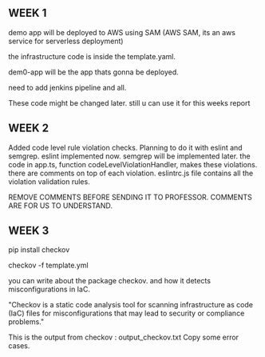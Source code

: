 WEEK 1
-------
demo app will be deployed to AWS using SAM (AWS SAM, its an aws service for serverless deployment)

the infrastructure code is inside the template.yaml.

dem0-app will be the app thats gonna be deployed. 

need to add jenkins pipeline and all.

These code might be changed later. still u can use it for this weeks report

WEEK 2
-------
Added code level rule violation checks. Planning to do it with eslint and semgrep. eslint implemented now. semgrep will be implemented later.
the code in app.ts, function codeLevelViolationHandler, makes these violations. there are comments on top of each violation.
eslintrc.js file contains all the violation validation rules.

REMOVE COMMENTS BEFORE SENDING IT TO PROFESSOR. COMMENTS ARE FOR US TO UNDERSTAND.



WEEK 3
-------

pip install checkov

checkov -f template.yml

you can write about the package checkov. and how it detects misconfigurations in IaC.

"Checkov is a static code analysis tool for scanning infrastructure as code (IaC) files for misconfigurations that may lead to security or compliance problems."

This is the output from checkov : output_checkov.txt
Copy some error cases.